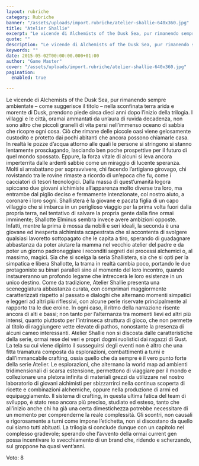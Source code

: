 ```yaml
---
layout: rubriche
category: Rubriche
banner: "/assets/uploads/import.rubriche/atelier-shallie-640x360.jpg"
title: "Atelier Shallie"
excerpt: "Le vicende di Alchemists of the Dusk Sea, pur rimanendo sempre ambientate – come suggerisce il titolo – nella sconfinata terra arida e morente di Dusk, prendono piede circa dieci anni dopo l’inizio della trilogia. I villaggi e le città, oramai ammantati da un’aura di ruvida decadenza, non sono altro che piccoli granelli di vita [&hellip"
quote: ""
description: "Le vicende di Alchemists of the Dusk Sea, pur rimanendo sempre ambientate – come suggerisce il titolo – nella sconfinata terra arida e morente di Dusk, prendono piede circa dieci anni dopo l’inizio della trilogia. I villaggi e le città, oramai ammantati da un’aura di ruvida decadenza, non sono altro che piccoli granelli di vita [&hellip"
keywords: ""
date: 2015-05-02T00:00:00.000+01:00
author: "Game Master"
cover: "/assets/uploads/import.rubriche/atelier-shallie-640x360.jpg"
pagination:
  enabled: true

---
```


[](https://hotmc.com/wp-content/uploads/2015/05/atelier-shallie.jpg)

Le vicende di Alchemists of the Dusk Sea, pur rimanendo sempre ambientate – come suggerisce il titolo – nella sconfinata terra arida e morente di Dusk, prendono piede circa dieci anni dopo l’inizio della trilogia. I villaggi e le città, oramai ammantati da un’aura di ruvida decadenza, non sono altro che piccoli granelli di vita persi nell’immenso oceano di sabbia che ricopre ogni cosa. Ciò che rimane delle piccole oasi viene gelosamente custodito e protetto dai pochi abitanti che ancora possono chiamarle casa. In realtà le pozze d’acqua attorno alle quali le persone si stringono si stanno lentamente prosciugando, lasciando ben poche prospettive per il futuro di quel mondo spossato. Eppure, la forza vitale di alcuni si leva ancora imperterrita dalle ardenti sabbie come un miraggio di lucente speranza. Molti si arrabattano per sopravvivere, chi facendo l’artigiano girovago, chi rovistando tra le rovine rimaste a ricordo di un’epoca che fu, come i cacciatori di tesori tecnologici. Dalla massa di quest’umanità logora spiccano due giovani alchimiste all’apparenza molto diverse tra loro, ma entrambe dal piglio deciso e fermamente intenzionate, col nostro aiuto, a coronare i loro sogni. Shallistera è la giovane e pacata figlia di un capo villaggio che si imbarca in un periglioso viaggio per la prima volta fuori dalla propria terra, nel tentativo di salvare la propria gente dalla fine ormai imminente; Shallotte Elminus sembra invece avere ambizioni opposte. Infatti, mentre la prima è mossa da nobili e seri ideali, la seconda è una giovane ed inesperta alchimista scapestrata che si accontenta di svolgere qualsiasi lavoretto sottopagato che le capita a tiro, sperando di guadagnare abbastanza da poter aiutare la mamma nel vecchio atelier del padre e da poter un giorno padroneggiare i reconditi segreti dei processi alchemici o, al massimo, magici. Sia che si scelga la seria Shallistera, sia che si opti per la simpatica e libera Shallotte, la trama in realtà cambia poco, portando le due protagoniste su binari paralleli sino al momento del loro incontro, quando instaureranno un profondo legame che intreccerà le loro esistenze in un unico destino. Come da tradizione, Atelier Shallie presenta una sceneggiatura abbastanza curata, con comprimari maggiormente caratterizzati rispetto al passato e dialoghi che alternano momenti simpatici e leggeri ad altri più riflessivi, con alcune perle riservate principalmente al rapporto tra le due eroine. In ogni caso, il ritmo della narrazione risente ancora di alti e bassi; non tanto per l’alternanza tra momenti lievi ed altri più intensi, quanto piuttosto per l’intrinseca struttura di gioco, che non permette al titolo di raggiungere vette elevate di pathos, nonostante la presenza di alcuni cameo interessanti. Atelier Shallie non si discosta dalle caratteristiche della serie, ormai rese dei veri e propri dogmi ruolistici dai ragazzi di Gust. La tela su cui viene dipinto il susseguirsi degli eventi non è altro che una fitta tramatura composta da esplorazioni, combattimenti a turni e dall’immancabile crafting, ossia quello che da sempre è il vero punto forte della serie Atelier. Le esplorazioni, che alternano la world map ad ambienti tridimensionali di scarsa estensione, permettono di viaggiare per il mondo e collezionare una pletora infinita di materiali grezzi da utilizzare nel nostro laboratorio di giovani alchimisti per sbizzarrirci nella continua scoperta di ricette e combinazioni alchemiche, oppure nella produzione di armi ed equipaggiamento. Il sistema di crafting, in questa ultima fatica del team di sviluppo, è stato reso ancora più preciso, studiato ed esteso, tanto che all’inizio anche chi ha già una certa dimestichezza potrebbe necessitare di un momento per comprenderne la reale complessità. Gli scontri, non causali e rigorosamente a turni come impone l’etichetta, non si discostano da quello cui siamo tutti abituati. La trilogia si conclude dunque con un capitolo nel complesso gradevole; sperando che l’avvento della ormai current gen possa incentivare lo svecchiamento di un brand che, ridendo e scherzando, sul groppone ha quasi vent’anni.

Voto: 8